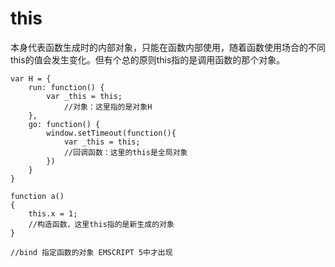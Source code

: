 # this
本身代表函数生成时的内部对象，只能在函数内部使用，随着函数使用场合的不同this的值会发生变化。但有个总的原则this指的是调用函数的那个对象。

```
var H = {
	run: function() {
		var _this = this;
			//对象：这里指的是对象H
	},
	go: function() {
		window.setTimeout(function(){
			var _this = this;
			//回调函数：这里的this是全局对象
		})
	}
}

function a()
{
	this.x = 1;
	//构造函数，这里this指的是新生成的对象
}

//bind 指定函数的对象 EMSCRIPT 5中才出现



```



